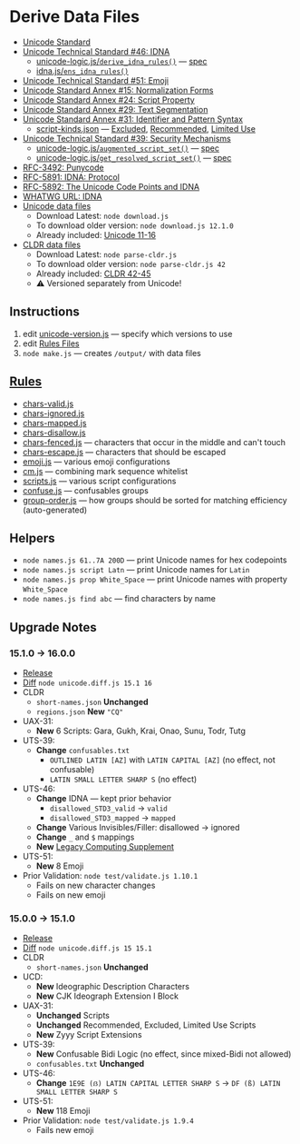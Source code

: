 # Derive Data Files

* [Unicode Standard](https://www.unicode.org/versions/latest/)
* [Unicode Technical Standard #46: IDNA](https://www.unicode.org/reports/tr46/)
	* [unicode-logic.js/`derive_idna_rules()`](./unicode-logic.js#L581) — [spec](https://unicode.org/reports/tr46/#Implementation_Notes)
	* [idna.js/`ens_idna_rules()`](./idna.js)
* [Unicode Technical Standard #51: Emoji](https://www.unicode.org/reports/tr51/)
* [Unicode Standard Annex #15: Normalization Forms](https://unicode.org/reports/tr15/)
* [Unicode Standard Annex #24: Script Property](https://www.unicode.org/reports/tr24/)
* [Unicode Standard Annex #29: Text Segmentation](https://unicode.org/reports/tr29/)
* [Unicode Standard Annex #31: Identifier and Pattern Syntax](https://www.unicode.org/reports/tr31/)
	* [script-kinds.json](./data/15.1.0/scripts-kinds.json) — [Excluded](https://www.unicode.org/reports/tr31/#Table_Candidate_Characters_for_Exclusion_from_Identifiers), [Recommended](https://www.unicode.org/reports/tr31/#Table_Recommended_Scripts), [Limited Use](https://www.unicode.org/reports/tr31/#Table_Limited_Use_Scripts)
* [Unicode Technical Standard #39: Security Mechanisms](https://www.unicode.org/reports/tr39/)
	* [unicode-logic.js/`augmented_script_set()`](./unicode-logic.js#L15) — [spec](https://www.unicode.org/reports/tr39/#def-augmented-script-set)
	* [unicode-logic.js/`get_resolved_script_set()`](./unicode-logic.js#L347) — [spec](https://www.unicode.org/reports/tr39/#def-resolved-script-set)
* [RFC-3492: Punycode](https://datatracker.ietf.org/doc/html/rfc3492)
* [RFC-5891: IDNA: Protocol](https://datatracker.ietf.org/doc/html/rfc5891) 
* [RFC-5892: The Unicode Code Points and IDNA](https://datatracker.ietf.org/doc/html/rfc5892)
* [WHATWG URL: IDNA](https://url.spec.whatwg.org/#idna)
* [Unicode data files](https://www.unicode.org/Public/)
	* Download Latest: `node download.js` 
	* To download older version: `node download.js 12.1.0` 
	* Already included: [Unicode 11-16](./data/)
* [CLDR data files](https://github.com/unicode-org/cldr)
	* Download Latest: `node parse-cldr.js`
	* To download older version: `node parse-cldr.js 42` 
	* Already included: [CLDR 42-45](./data/)
	* ⚠️ Versioned separately from Unicode!

## Instructions

1. edit [unicode-version.js](./unicode-version.js) — specify which versions to use
1. edit [Rules Files](./rules/)
1. `node make.js` — creates `/output/` with data files

## [Rules](./rules/)

* [chars-valid.js](./rules/chars-valid.js)
* [chars-ignored.js](./rules/chars-ignored.js)
* [chars-mapped.js](./rules/chars-mapped.js)
* [chars-disallow.js](./rules/chars-disallow.js) 
* [chars-fenced.js](./rules/chars-fenced.js) — characters that occur in the middle and can't touch
* [chars-escape.js](./rules/chars-escape.js) — characters that should be escaped
* [emoji.js](./rules/emoji.js) — various emoji configurations
* [cm.js](./rules/cm.js) — combining mark sequence whitelist
* [scripts.js](./rules/scripts.js) — various script configurations
* [confuse.js](./rules/confuse.js) — confusables groups
* [group-order.js](./rules/group-order.js) — how groups should be sorted for matching efficiency (auto-generated)

## Helpers

* `node names.js 61..7A 200D` — print Unicode names for hex codepoints
* `node names.js script Latn` — print Unicode names for `Latin`
* `node names.js prop White_Space` — print Unicode names with property `White_Space`
* `node names.js find abc` — find characters by name

## Upgrade Notes

### 15.1.0 → 16.0.0

* [Release](https://www.unicode.org/versions/Unicode16.0.0/#Character_Additions)
* [Diff](./diffs/15.1.0-vs-16.0.0.txt) `node unicode.diff.js 15.1 16`
* CLDR
	* `short-names.json` **Unchanged**
	* `regions.json` **New** `"CQ"`
* UAX-31: 
	* **New** 6 Scripts: Gara, Gukh, Krai, Onao, Sunu, Todr, Tutg
* UTS-39:
	* **Change** `confusables.txt`
		* `OUTLINED LATIN [AZ]` with `LATIN CAPITAL [AZ]` (no effect, not confusable)
		* `LATIN SMALL LETTER SHARP S` (no effect)
* UTS-46:
	* **Change** IDNA — kept prior behavior
		* `disallowed_STD3_valid` &rarr; `valid`
		* `disallowed_STD3_mapped` &rarr; `mapped`
	* **Change** Various Invisibles/Filler: disallowed &rarr; ignored
	* **Change** `_` and `$` mappings
	* **New** [Legacy Computing Supplement](https://www.unicode.org/charts/PDF/Unicode-16.0/U160-1CC00.pdf)
* UTS-51:
	* **New** 8 Emoji
* Prior Validation: `node test/validate.js 1.10.1` 
	* Fails on new character changes
	* Fails on new emoji

### 15.0.0 → 15.1.0

* [Release](https://www.unicode.org/versions/Unicode15.1.0)
* [Diff](./diffs/15.0.0-vs-15.1.0.txt) `node unicode.diff.js 15 15.1`
* CLDR
	* `short-names.json` **Unchanged**
* UCD:
	* **New** Ideographic Description Characters
	* **New** CJK Ideograph Extension I Block
* UAX-31: 
	* **Unchanged** Scripts 
	* **Unchanged** Recommended, Excluded, Limited Use Scripts
	* **New** Zyyy Script Extensions
* UTS-39: 
	* **New** Confusable Bidi Logic (no effect, since mixed-Bidi not allowed)
	* `confusables.txt` **Unchanged**
* UTS-46: 
	* **Change** `1E9E (ẞ) LATIN CAPITAL LETTER SHARP S` &rarr; `DF (ß) LATIN SMALL LETTER SHARP S`
* UTS-51:
	* **New** 118 Emoji
* Prior Validation: `node test/validate.js 1.9.4`
	* Fails new emoji
